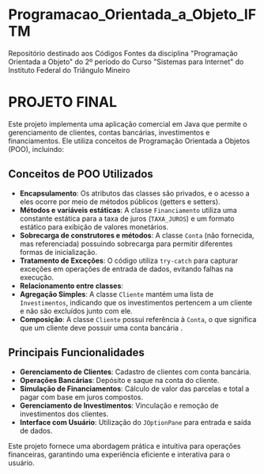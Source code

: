 # Programacao_Orientada_a_Objeto_IFTM
Repositório destinado aos Códigos Fontes da disciplina "Programação Orientada a Objeto" do 2º período do Curso "Sistemas para Internet" do Instituto Federal do Triângulo Mineiro


# PROJETO FINAL

Este projeto implementa uma aplicação comercial em Java que permite o gerenciamento de clientes, contas bancárias, investimentos e financiamentos. Ele utiliza conceitos de Programação Orientada a Objetos (POO), incluindo:

## Conceitos de POO Utilizados

- **Encapsulamento**: Os atributos das classes são privados, e o acesso a eles ocorre por meio de métodos públicos (getters e setters).
- **Métodos e variáveis estáticas**: A classe `Financiamento` utiliza uma constante estática para a taxa de juros (`TAXA_JUROS`) e um formato estático para exibição de valores monetários.
- **Sobrecarga de construtores e métodos**: A classe `Conta` (não fornecida, mas referenciada) possuindo sobrecarga para permitir diferentes formas de inicialização.
- **Tratamento de Exceções**: O código utiliza `try-catch` para capturar exceções em operações de entrada de dados, evitando falhas na execução.
- **Relacionamento entre classes**:
- **Agregação Simples**: A classe `Cliente` mantém uma lista de `Investimentos`, indicando que os investimentos pertencem a um cliente e não são excluídos junto com ele.
- **Composição**: A classe `Cliente` possui referência à `Conta`, o que significa que um cliente deve possuir uma conta bancária .

## Principais Funcionalidades

- **Gerenciamento de Clientes**: Cadastro de clientes com conta bancária.
- **Operações Bancárias**: Depósito e saque na conta do cliente.
- **Simulação de Financiamentos**: Cálculo de valor das parcelas e total a pagar com base em juros compostos.
- **Gerenciamento de Investimentos**: Vinculação e remoção de investimentos dos clientes.
- **Interface com Usuário**: Utilização do `JOptionPane` para entrada e saída de dados.

Este projeto fornece uma abordagem prática e intuitiva para operações financeiras, garantindo uma experiência eficiente e interativa para o usuário.
